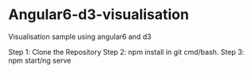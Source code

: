 # Angular6-d3-visualisation
Visualisation sample using angular6 and d3

Step 1: Clone the Repository 
Step 2: npm install in git cmd/bash.
Step 3: npm start/ng serve
